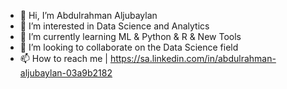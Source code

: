 - 👋 Hi, I’m Abdulrahman Aljubaylan
- 👀 I’m interested in Data Science and Analytics
- 🌱 I’m currently learning ML & Python & R & New Tools 
- 💞️ I’m looking to collaborate on the Data Science field
- 📫 How to reach me | https://sa.linkedin.com/in/abdulrahman-aljubaylan-03a9b2182

<!---
Abdulrahman008/Abdulrahman008 is a ✨ special ✨ repository because its `README.md` (this file) appears on your GitHub profile.
You can click the Preview link to take a look at your changes.
--->
